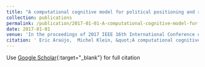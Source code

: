 ```yaml
---
title: "A computational cognitive model for political positioning and reactions in web media"
collection: publications
permalink: /publication/2017-01-01-A-computational-cognitive-model-for-political-positioning-and-reactions-in-web-media
date: 2017-01-01
venue: 'In the proceedings of 2017 IEEE 16th International Conference on Cognitive Informatics &amp; Cognitive Computing (ICCI* CC)'
citation: ' Eric Araújo,  Michel Klein, &quot;A computational cognitive model for political positioning and reactions in web media.&quot; In the proceedings of 2017 IEEE 16th International Conference on Cognitive Informatics &amp;amp; Cognitive Computing (ICCI* CC), 2017.'
---
```

Use [Google Scholar](https://scholar.google.com/scholar?q=A+computational+cognitive+model+for+political+positioning+and+reactions+in+web+media){:target="_blank"} for full citation